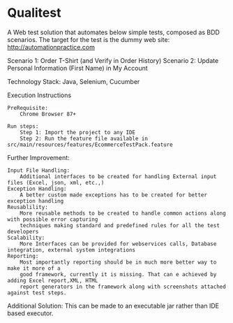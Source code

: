 # Qualitest
A Web test solution that automates below simple tests, composed as BDD scenarios. 
The target for the test is the dummy web site: http://automationpractice.com

Scenario 1: Order T-Shirt (and Verify in Order History)
Scenario 2: Update Personal Information (First Name) in My Account

Technology Stack:
                Java,
                Selenium,
                Cucumber

Execution Instructions

    PreRequisite:
        Chrome Browser 87+

    Run steps:
        Step 1: Import the project to any IDE
        Step 2: Run the feature file available in src/main/resources/features/EcommerceTestPack.feature

Further Improvement:

    Input File Handling: 
        Additional interfaces to be created for handling External input files (Excel, json, xml, etc.,)
    Exception Handling:
        A better custom made exceptions has to be created for better exception handling
    Reusablility:
        More reusable methods to be created to handle common actions along with possible error capturing
        techniques making standard and predefined rules for all the test developers
    Scalability:
        More Interfaces can be provided for webservices calls, Database integration, external system integrations
    Reporting:
        Most importantly reporting should be in much more better way to make it more of a
        good framework, currently it is missing. That can e achieved by adding Excel report,XML, HTML 
        report generators in the framework along with screenshots attached against test steps.

Additional Solution:
    This can be made to an executable jar rather than IDE based executor.